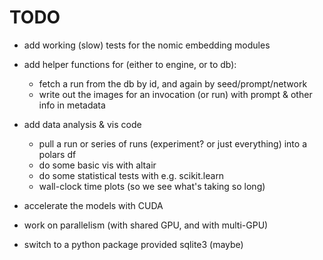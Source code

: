 # TODO

- add working (slow) tests for the nomic embedding modules

- add helper functions for (either to engine, or to db):

  - fetch a run from the db by id, and again by seed/prompt/network
  - write out the images for an invocation (or run) with prompt & other info in
    metadata

- add data analysis & vis code

  - pull a run or series of runs (experiment? or just everything) into a polars
    df
  - do some basic vis with altair
  - do some statistical tests with e.g. scikit.learn
  - wall-clock time plots (so we see what's taking so long)

- accelerate the models with CUDA

- work on parallelism (with shared GPU, and with multi-GPU)

- switch to a python package provided sqlite3 (maybe)
